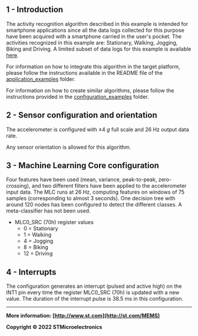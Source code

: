 ## 1 - Introduction

The activity recognition algorithm described in this example is intended for smartphone applications since all the data logs collected for this purpose have been acquired with a smartphone carried in the user's pocket.
The activities recognized in this example are: Stationary, Walking, Jogging, Biking and Driving.
A limited subset of data logs for this example is available [here](./datalogs/).

For information on how to integrate this algorithm in the target platform, please follow the instructions available in the README file of the [application_examples]( https://github.com/STMicroelectronics/STMems_Machine_Learning_Core/tree/master/application_examples ) folder.

For information on how to create similar algorithms, please follow the instructions provided in the [configuration_examples]( https://github.com/STMicroelectronics/STMems_Machine_Learning_Core/tree/master/configuration_examples ) folder.


## 2 - Sensor configuration and orientation

The accelerometer is configured with ±4 *g* full scale and 26 Hz output data rate.

Any sensor orientation is allowed for this algorithm.


## 3 - Machine Learning Core configuration

Four features have been used (mean, variance, peak-to-peak, zero-crossing), and two different filters have been applied to the accelerometer input data.
The MLC runs at 26 Hz, computing features on windows of 75 samples (corresponding to almost 3 seconds).
One decision tree with around 120 nodes has been configured to detect the different classes.
A meta-classifier has not been used.

- MLC0_SRC (70h) register values
  - 0 = Stationary
  - 1 = Walking
  - 4 = Jogging
  - 8 = Biking
  - 12 = Driving


## 4 - Interrupts

The configuration generates an interrupt (pulsed and active high) on the INT1 pin every time the register MLC0_SRC (70h) is updated with a new value. The duration of the interrupt pulse is 38.5 ms in this configuration.

------

**More information: [http://www.st.com](http://st.com/MEMS)**

**Copyright © 2022 STMicroelectronics**
